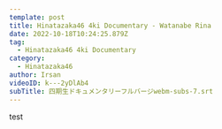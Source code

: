 ```yaml
---
template: post
title: Hinatazaka46 4ki Documentary - Watanabe Rina
date: 2022-10-18T10:24:25.879Z
tag:
  - Hinatazaka46 4ki Documentary
category:
  - Hinatazaka46
author: Irsan
videoID: k---2yDlAb4
subTitle: 四期生ドキュメンタリーフルバージwebm-subs-7.srt
---
```

test